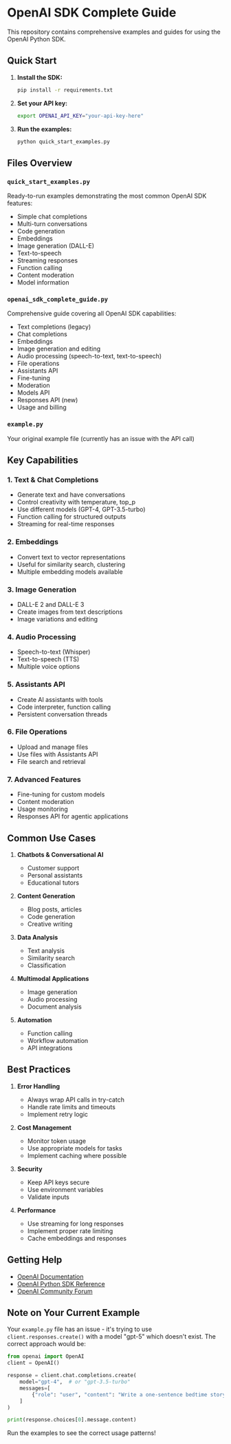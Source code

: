 # OpenAI SDK Complete Guide

This repository contains comprehensive examples and guides for using the OpenAI Python SDK.

## Quick Start

1. **Install the SDK:**
   ```bash
   pip install -r requirements.txt
   ```

2. **Set your API key:**
   ```bash
   export OPENAI_API_KEY="your-api-key-here"
   ```

3. **Run the examples:**
   ```bash
   python quick_start_examples.py
   ```

## Files Overview

### `quick_start_examples.py`
Ready-to-run examples demonstrating the most common OpenAI SDK features:
- Simple chat completions
- Multi-turn conversations
- Code generation
- Embeddings
- Image generation (DALL-E)
- Text-to-speech
- Streaming responses
- Function calling
- Content moderation
- Model information

### `openai_sdk_complete_guide.py`
Comprehensive guide covering all OpenAI SDK capabilities:
- Text completions (legacy)
- Chat completions
- Embeddings
- Image generation and editing
- Audio processing (speech-to-text, text-to-speech)
- File operations
- Assistants API
- Fine-tuning
- Moderation
- Models API
- Responses API (new)
- Usage and billing

### `example.py`
Your original example file (currently has an issue with the API call)

## Key Capabilities

### 1. **Text & Chat Completions**
- Generate text and have conversations
- Control creativity with temperature, top_p
- Use different models (GPT-4, GPT-3.5-turbo)
- Function calling for structured outputs
- Streaming for real-time responses

### 2. **Embeddings**
- Convert text to vector representations
- Useful for similarity search, clustering
- Multiple embedding models available

### 3. **Image Generation**
- DALL-E 2 and DALL-E 3
- Create images from text descriptions
- Image variations and editing

### 4. **Audio Processing**
- Speech-to-text (Whisper)
- Text-to-speech (TTS)
- Multiple voice options

### 5. **Assistants API**
- Create AI assistants with tools
- Code interpreter, function calling
- Persistent conversation threads

### 6. **File Operations**
- Upload and manage files
- Use files with Assistants API
- File search and retrieval

### 7. **Advanced Features**
- Fine-tuning for custom models
- Content moderation
- Usage monitoring
- Responses API for agentic applications

## Common Use Cases

1. **Chatbots & Conversational AI**
   - Customer support
   - Personal assistants
   - Educational tutors

2. **Content Generation**
   - Blog posts, articles
   - Code generation
   - Creative writing

3. **Data Analysis**
   - Text analysis
   - Similarity search
   - Classification

4. **Multimodal Applications**
   - Image generation
   - Audio processing
   - Document analysis

5. **Automation**
   - Function calling
   - Workflow automation
   - API integrations

## Best Practices

1. **Error Handling**
   - Always wrap API calls in try-catch
   - Handle rate limits and timeouts
   - Implement retry logic

2. **Cost Management**
   - Monitor token usage
   - Use appropriate models for tasks
   - Implement caching where possible

3. **Security**
   - Keep API keys secure
   - Use environment variables
   - Validate inputs

4. **Performance**
   - Use streaming for long responses
   - Implement proper rate limiting
   - Cache embeddings and responses

## Getting Help

- [OpenAI Documentation](https://platform.openai.com/docs)
- [OpenAI Python SDK Reference](https://github.com/openai/openai-python)
- [OpenAI Community Forum](https://community.openai.com/)

## Note on Your Current Example

Your `example.py` file has an issue - it's trying to use `client.responses.create()` with a model "gpt-5" which doesn't exist. The correct approach would be:

```python
from openai import OpenAI
client = OpenAI()

response = client.chat.completions.create(
    model="gpt-4",  # or "gpt-3.5-turbo"
    messages=[
        {"role": "user", "content": "Write a one-sentence bedtime story about SRK from Bollywood."}
    ]
)

print(response.choices[0].message.content)
```

Run the examples to see the correct usage patterns!


